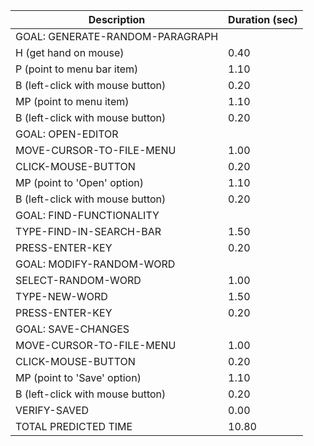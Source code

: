 | Description                        | Duration (sec) |
|------------------------------------|-----------------|
| GOAL: GENERATE-RANDOM-PARAGRAPH     |                 |
| H (get hand on mouse)               | 0.40            |
| P (point to menu bar item)          | 1.10            |
| B (left-click with mouse button)    | 0.20            |
| MP (point to menu item)             | 1.10            |
| B (left-click with mouse button)    | 0.20            |
| GOAL: OPEN-EDITOR                  |                 |
| MOVE-CURSOR-TO-FILE-MENU            | 1.00            |
| CLICK-MOUSE-BUTTON                  | 0.20            |
| MP (point to 'Open' option)         | 1.10            |
| B (left-click with mouse button)    | 0.20            |
| GOAL: FIND-FUNCTIONALITY            |                 |
| TYPE-FIND-IN-SEARCH-BAR             | 1.50            |
| PRESS-ENTER-KEY                     | 0.20            |
| GOAL: MODIFY-RANDOM-WORD            |                 |
| SELECT-RANDOM-WORD                  | 1.00            |
| TYPE-NEW-WORD                       | 1.50            |
| PRESS-ENTER-KEY                     | 0.20            |
| GOAL: SAVE-CHANGES                  |                 |
| MOVE-CURSOR-TO-FILE-MENU            | 1.00            |
| CLICK-MOUSE-BUTTON                  | 0.20            |
| MP (point to 'Save' option)         | 1.10            |
| B (left-click with mouse button)    | 0.20            |
| VERIFY-SAVED                        | 0.00            |  * Assuming verification is instantaneous
| TOTAL PREDICTED TIME                | 10.80           |
